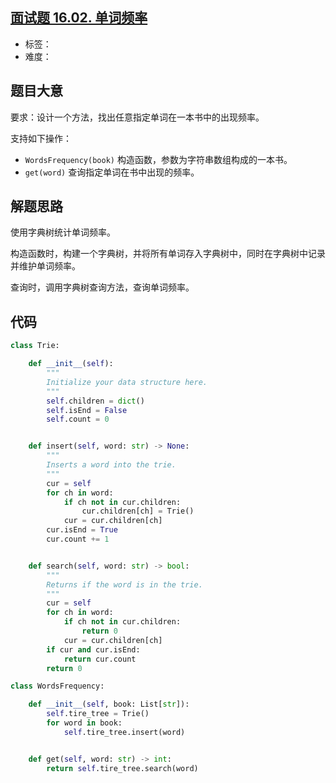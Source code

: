 ## [面试题 16.02. 单词频率](https://leetcode-cn.com/problems/words-frequency-lcci/)

- 标签：
- 难度：

## 题目大意

要求：设计一个方法，找出任意指定单词在一本书中的出现频率。

支持如下操作：

- `WordsFrequency(book)` 构造函数，参数为字符串数组构成的一本书。
- `get(word)` 查询指定单词在书中出现的频率。

## 解题思路

使用字典树统计单词频率。

构造函数时，构建一个字典树，并将所有单词存入字典树中，同时在字典树中记录并维护单词频率。

查询时，调用字典树查询方法，查询单词频率。

## 代码

```Python
class Trie:

    def __init__(self):
        """
        Initialize your data structure here.
        """
        self.children = dict()
        self.isEnd = False
        self.count = 0


    def insert(self, word: str) -> None:
        """
        Inserts a word into the trie.
        """
        cur = self
        for ch in word:
            if ch not in cur.children:
                cur.children[ch] = Trie()
            cur = cur.children[ch]
        cur.isEnd = True
        cur.count += 1


    def search(self, word: str) -> bool:
        """
        Returns if the word is in the trie.
        """
        cur = self
        for ch in word:
            if ch not in cur.children:
                return 0
            cur = cur.children[ch]
        if cur and cur.isEnd:
            return cur.count
        return 0

class WordsFrequency:

    def __init__(self, book: List[str]):
        self.tire_tree = Trie()
        for word in book:
            self.tire_tree.insert(word)


    def get(self, word: str) -> int:
        return self.tire_tree.search(word)
```

